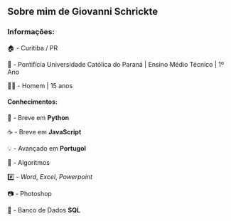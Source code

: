 ## Sobre mim de Giovanni Schrickte

### Informações: 
🏠 - Curitiba / PR

🏫 - Pontifícia Universidade Católica do Paraná | Ensino Médio Técnico | 1º Ano

🙎‍♂️ - Homem | 15 anos


#### Conhecimentos:

🐍 - Breve em **Python**

☕ - Breve em **JavaScript**

💡 - Avançado em **Portugol**

🔗 - Algoritmos

#️⃣ - *Word*, *Excel*, *Powerpoint*

📷 - Photoshop

🐬 - Banco de Dados **SQL**

### 
